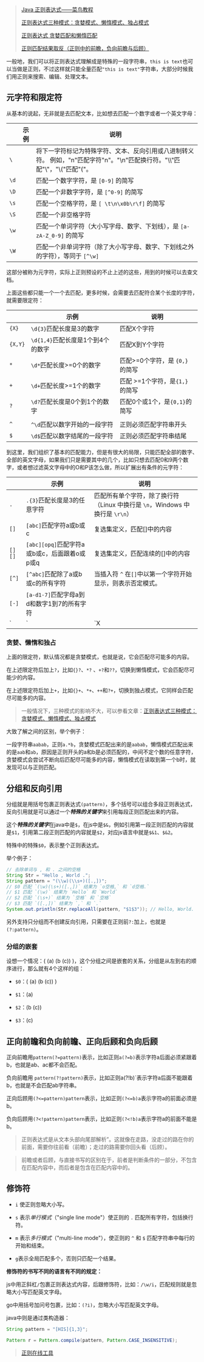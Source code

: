 > [Java 正则表达式——菜鸟教程](https://www.runoob.com/java/java-regular-expressions.html)
>
> [正则表达式三种模式：贪婪模式、懒惰模式、独占模式](https://blog.csdn.net/weixin_42516949/article/details/80858913)
>
> [正则表达式 贪婪匹配和懒惰匹配](https://blog.csdn.net/u010865136/article/details/82153775)
>
> [正则匹配结果取反（正则中的前瞻，负向前瞻与后顾）](https://www.cnblogs.com/zimengxiyu/p/11327792.html)



一般地，我们可以将正则表达式理解成是特殊的一段字符串，`this is text`也可以当做是正则，不过这样就只能全量匹配`"this is text"`字符串，大部分时候我们用正则来搜索、编辑、处理文本。

## 元字符和限定符

从基本的说起，无非就是去匹配文本，比如想去匹配一个数字或者一个英文字母：

|      | 示例 | 说明                                                         |
| ---- | ---- | ------------------------------------------------------------ |
| `\`  |      | 将下一字符标记为特殊字符、文本、反向引用或八进制转义符。  例如，"n"匹配字符"n"。"\n"匹配换行符。"\\\\"匹配"\\"，"\\("匹配"("。 |
| `\d` |      | 匹配一个数字字符，是 `[0-9]` 的简写                          |
| `\D` |      | 匹配一个非数字字符，是 `[^0-9]` 的简写                       |
| `\s` |      | 匹配一个空格字符，是 `[ \t\n\x0b\r\f]` 的简写                |
| `\S` |      | 匹配一个非空格字符                                           |
| `\w` |      | 匹配一个单词字符（大小写字母、数字、下划线），是 `[a-zA-Z_0-9]` 的简写 |
| `\W` |      | 匹配一个非单词字符（除了大小写字母、数字、下划线之外的字符），等同于 `[^\w]` |

这部分被称为元字符，实际上正则预设的不止上述的这些，用到的时候可以去查文档。

上面这些都只能一个一个去匹配，更多时候，会需要去匹配符合某个长度的字符，就需要限定符：

|         | 示例                              | 说明                            |
| ------- | --------------------------------- | ------------------------------- |
| `{X}`   | `\d{3}`匹配长度是3的数字          | 匹配X个字符                     |
| `{X,Y}` | `\d{1,4}`匹配长度是1个到4个的数字 | 匹配X到Y个字符                  |
| `*`     | `\d*`匹配长度>=0个的数字          | 匹配>=0个字符，是 `{0,}` 的简写 |
| `+`     | `\d+`匹配长度>=1个的数字          | 匹配 >=1个字符，是`{1,}` 的简写 |
| `?`     | `\d?`匹配长度是0个到1个的数字     | 匹配0个或1个，是`{0,1}`的简写   |
|         |                                   |                                 |
| `^`     | `^\d`匹配以数字开始的一段字符     | 正则必须匹配字符串开头          |
| `$`     | `\d$`匹配以数字结尾的一段字符     | 正则必须匹配字符串结尾          |

到这里，我们组织了基本的匹配能力，但是有很大的局限，只能匹配全部的数字、全部的英文字母，如果我们只是需要其中的几个，比如只想去匹配0和9两个数字，或者想过滤英文字母中的O和P该怎么做，所以扩展出有条件的元字符：

|        | 示例                                         | 说明                                                         |
| ------ | -------------------------------------------- | ------------------------------------------------------------ |
| `.`    | `.{3}`匹配长度是3的任意字符                  | 匹配所有单个字符，除了换行符（Linux 中换行是 `\n`，Windows 中换行是 `\r\n`） |
| `[]`   | `[abc]`匹配字符a或b或c                       | 复选集定义，匹配[]中的内容                                   |
| `[][]` | `[abc][opq]`匹配字符a或b或c，后面跟着o或p或q | 复选集定义，匹配连续的[]中的内容                             |
| `[^]`  | `[^abc]`匹配除了a或b或c的所有字符            | 当插入符 `^` 在`[]`中以第一个字符开始显示，则表示否定模式。  |
| `[-]`  | `[a-d1-7]`匹配字母a到d和数字1到7的所有字符   |                                                              |
| `|`    | `X|Y`匹配X或Y                                | 匹配`|`两侧的内容                                            |

### 贪婪、懒惰和独占

上面的限定符，默认情况都是贪婪模式，也就是说，它会匹配尽可能多的内容。

在上述限定符后加上`?`，比如`{}?`、`*?` 、`+?`和`??`，切换到懒惰模式，它会匹配尽可能少的内容。

在上述限定符后加上`+`，比如`{}+`、`*+`、`++`和`?+`，切换到独占模式，它同样会匹配尽可能多的内容。

> 一般情况下，三种模式的影响不大，可以参看文章：[正则表达式三种模式：贪婪模式、懒惰模式、独占模式](https://blog.csdn.net/weixin_42516949/article/details/80858913)

大致了解之间的区别，举个例子：

一段字符串`aabab`，正则`a.*b`，贪婪模式匹配出来的是`aabab`，懒惰模式匹配出来的是`aab`和`ab`，原因是正则开头的a和b是必须匹配的，中间不定个数的任意字符，贪婪模式会尝试不断向后匹配尽可能多的内容，懒惰模式在读取到第一个b时，就发现可以与正则匹配。

## 分组和反向引用

分组就是用括号包裹正则表达式`(pattern)`，多个括号可以组合多段正则表达式，反向引用就是可以通过一个***特殊的关键字***来引用每段正则匹配出来的内容。

这个***特殊的关键字***在java中是`$`，在js中是`$&`，例如引用第一段正则匹配的内容就是`$1`，引用第二段正则匹配的内容就是`$2`，对应js语言中就是`$&1`、`$&2`。

特殊中的特殊`$0`，表示整个正则表达式。

举个例子：

```java
// 去除单词与 , 和 . 之间的空格
String Str = "Hello , World .";
String pattern = "(\\w)(\\s+)([.,])";
// $0 匹配 `(\w)(\s+)([.,])` 结果为 `o空格,` 和 `d空格.`
// $1 匹配 `(\w)` 结果为 `Hello` 和 `World`
// $2 匹配 `(\s+)` 结果为 `空格` 和 `空格`
// $3 匹配 `([.,])` 结果为 `,` 和 `.`
System.out.println(Str.replaceAll(pattern, "$1$3")); // Hello, World.
```

另外支持只分组而不创建反向引用，只需要在正则前`?:`加上，也就是`(?:pattern)`。

### 分组的嵌套

设想一个情况：(  (a)  (b  (c))  )，这个分组之间是嵌套的关系，分组是从左到右的顺序进行，那么就有4个这样的组：

* `$0`：(  (a)  (b  (c))  )

* `$1`：(a)
* `$2`：(b  (c))
* `$3`：(c)

## 正向前瞻和负向前瞻、正向后顾和负向后顾

正向前瞻用`pattern(?=pattern)`表示，比如正则`a(?=b)`表示字符a后面必须紧跟着b，也就是ab、ac都不会匹配。

负向前瞻用 `pattern(?!pattern)`表示，比如正则a(?!b)`表示字符a后面不能跟着b，也就是不会匹配ab字符串。

正向后顾用`(?<=pattern)pattern`表示，比如正则`(?<=b)a`表示字符a的前面必须是b。

负向后顾用`(?<!pattern)pattern`表示，比如正则`(?<!b)a`表示字符a的前面不能是b。

> 正则表达式是从文本头部向尾部解析”。这就像在走路，没走过的路在你的前面，需要你往前看（前瞻）；走过的路需要你回头看（后顾）。

> 前瞻或者后顾，与直接书写的区别在于，前者是判断条件的一部分，不包含在匹配内容中，而后者是包含在匹配内容中的。

## 修饰符

* `i` 使正则忽略大小写。
* `s` 表示*单行模式*（"single line mode"）使正则的 `.` 匹配所有字符，包括换行符。
* `m` 表示*多行模式*（"multi-line mode"），使正则的 `^` 和 `$` 匹配字符串中每行的开始和结束。

* `g`表示全局匹配多个，否则只匹配一个结果。



**修饰符的书写不同的语言有不同的规定：**

js中用正斜杠`/`包裹正则表达式内容，后跟修饰符，比如：`/\w/i`，匹配规则就是忽略大小写匹配英文字母。

go中用括号加问号包裹，比如：`(?i)`，忽略大小写匹配英文字母。

java中则是通过类构造器：

```java
String pattern = "[HIS]{1,3}";

Pattern r = Pattern.compile(pattern, Pattern.CASE_INSENSITIVE);
```



> [正则在线工具](https://tool.lu/regex/)


